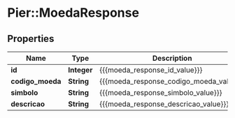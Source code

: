 # Pier::MoedaResponse

## Properties
Name | Type | Description | Notes
------------ | ------------- | ------------- | -------------
**id** | **Integer** | {{{moeda_response_id_value}}} | [optional] 
**codigo_moeda** | **String** | {{{moeda_response_codigo_moeda_value}}} | [optional] 
**simbolo** | **String** | {{{moeda_response_simbolo_value}}} | [optional] 
**descricao** | **String** | {{{moeda_response_descricao_value}}} | [optional] 


